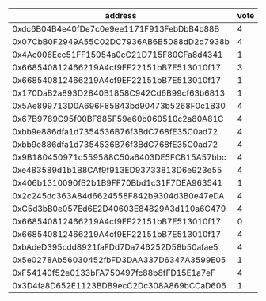 address|vote|timestamp|signature
---|---|---|---
0xdc6B04B4e40fDe7c0e9ee1171F913FebDbB4b88B|4|1604412168|0xd27784d9ae960563fe2ce7efe9bb46d7a326cd97be46fba64cd2cb8694ba48476a4be525b3e918538904257d3791bb8705e0f1c92f83f06577f93e5125afc8351c
0x07CbB0F2949A55C02DC7936AB6B5088dD2d7938b|4|1604412258|0xee10c8e4729f43f4fa54e9b0b8e85308f2c7ee0b6cfc3c4c0618563f97a98fae401edd79c844c3429348210ac717f7b5ef4b7796ab9c564f0a1ccce3e9f2d0d61b
0x4Ac006Ecc51FF15054a0cC21D715F80CFa8d4341|1|1604412680|0x917a5623d9d1cb7653f3275a711d591cf9c4c90ec198230d5288175b2cc58782127c9e6ba61848b3a8d453d6254d8168f621eb70b54723a1bed075061aeda6151c
0x668540812466219A4cf9EF22151bB7E513010f17|3|1604412746|0x49b454e9ca3c2a51ea05d60bcfc7813da8eda2adbfdc7045e8bafb0a71743d45196bd0d84781eaba443d0c40d9bf348f9e73fe45f87433106657032ed315faeb1c
0x668540812466219A4cf9EF22151bB7E513010f17|1|1604412855|0xae21dc9317cad85ea693f8d5939a3eff9f31ea476709c32ac79cf5ca4c2029374afa43045fbeeff69da05f8dfd36cc1f43f58a573c19a5727739bd59cec2ff211c
0x170DaB2a893D2840B1858C942Cd6B99cf63b6813|1|1604413264|0x6b1a44f1e35db83aef5d04805199bae65ec46c2f3c5be03501cd739958ca2b781e2ce6a4a11600a530dbc5529a37f81df4b0d75200fcf0c06591a42d9a4c6be41c
0x5Ae899713D0A696F85B43bd90473b5268F0c1B30|4|1604415101|0x9ce9dfdfe542f7b6795353c587169c6edbbafbb867082cf0b950165034f480664f9fb09eee2291dec1f725dd3b89aa48577ce4a1afefc08bef2b4551b467058b1c
0x67B9789C95f00BF885F59e60b060510c2a80A81C|4|1604416394|0x02a2bc23e5d09980e6406130c51a491d724bae54ca3b84c2a548301005436066199c6a0edd00c9cfd361b9ad45a0c1c53d4953d0cff2056319290a634a38a4f21c
0xbb9e886dfa1d7354536B76f3BdC768fE35C0ad72|4|1604418151|0x241c38faf5bea942df405694d5bf1441170fdda345ba359a95232630277570ab347726fc773fff91a4ab354e828433a49a5e4922e50ef46ee55007e0e617d7c41c
0xbb9e886dfa1d7354536B76f3BdC768fE35C0ad72|4|1604418224|0x153d8c3d674cca3601fb33389ffccba5e0fb51511001f3e92a6c56a5404944dd28bcff9ca2d61060521a79dc583444d440b324f5eb0977e69904390624570a8d1b
0x9B180450971c559588C50a6403DE5FCB15A57bbc|4|1604418933|0x04c0c977c692d77a20b634843d44b5eb3bfe537a8f7c24afdbd2751fa2ea1fa139c5004763f70a0024bdb101886c5d304320559a77a35457e3ea6ff470e9c4a11b
0xe483589d1b1B8CAf9f913ED93733813D6e923e55|4|1604422557|0xef15c650302f7906089b49bf72cf00374dbaedceed6023fab0c1d4b38e57692274511276546b0eabf249b1e64984cf957c3cd743623adb8090d1e0be938d53d31c
0x406b1310090fB2b1B9FF70Bbd1c31F7DEA963541|1|1604429335|0x034ae3d6b45137bc533746fc5c085f52efd3566a52acf48448da7b8ad26f9b5f0e502a5fd400319336625040ec037b12d40b42e8ef2b481badab4e8032b8b6541c
0x2c245dc363A84d6624558F842b9304d3B0e47eDA|4|1604443699|0xecc0758ff6f426729b59ff2580f80a50da35e44d36e60d325ea919f719db33366238d48065f3503eb9ecf8f123f15288aa036b665f61be266edf70792ab248c91b
0xC5d3bB0e057Ed6E2D40603E84829A3d110a6C479|4|1604447444|0x472e58330ade558f304e9f63da9869b078150dfca195ab98f5b13fadf932dcb645e598f33a682a0198019e0953bf21f5190fb8a4af17b03854dbae325a46f1241c
0x668540812466219A4cf9EF22151bB7E513010f17|0|1604460548|0x7fca4f9a29b9eb5c328454648aec29cb2688ff398af5b8934ec3506afadbde5630e06259484ad85d50b6dcd163f6c21e02bc0dc6a48d272b7e1fb340bdc9203e1b
0x668540812466219A4cf9EF22151bB7E513010f17|4|1604460920|0x82e94f66e2b4238081e783e55b482df9e0616ea2073d467c7c6fd839aa3b05377e0a4a462b2f6c96325d28a749b56d8a6a7e0acb924406cd2f87d4da0b4add2e1b
0xbAdeD395cdd8921faFDd7Da746252D58b50afae5|4|1604463114|0x1c557901a056c0b860983239ea55d515e81942147260ae1f0ca8eb0905c0d05a60c469ad9dd24d1d9c8fbc76a4c139d5f655b49fe2f99b9180e1b65023bd118d1b
0x5e0278Ab56030452fbFD3DAA337D6347A3599E05|1|1604467763|0xa6a42b50af0d0389a05c5ad6a9823856267fd822d996f45be8729bd6f7c6d32c65931713e48b055b22bfea3a2d8c48ea6dba1dff93e99018862a75ef19001a0e1b
0xF54140f52e0133bFA750497fc88b8fFD15E1a7eF|4|1604472795|0xc2b37c30a1f3424e3a12b2aaaf812ac5f583366a243633ac49a7ad651a5453c15ba43752ddd368843616d11e981fd57bb9595656c50fd8c5a777e8cc633398181c
0x3D4fa8D652E1123BDB9ecC2Dc308A869bCCaD606|1|1604474445|0x0ec062939eb8cf89b3cbf1926913c1f1bd0302496b8c6869ce95e06ad4ca00437b5aeb642b38c165136be2d5b6304ef0a19a50e65e9c0b98434fd8f0016dbc651c